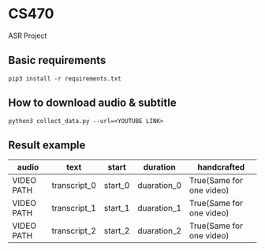 # CS470
ASR Project

## Basic requirements
```
pip3 install -r requirements.txt
```

## How to download audio & subtitle
```
python3 collect_data.py --url=<YOUTUBE LINK>
```

## Result example
|audio|text|start|duration|handcrafted|
|---|---|---|---|---|
|VIDEO PATH|transcript_0|start_0|duaration_0|True(Same for one video)
|VIDEO PATH|transcript_1|start_1|duaration_1|True(Same for one video)
|VIDEO PATH|transcript_2|start_2|duaration_2|True(Same for one video)
